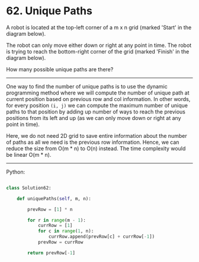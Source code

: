 # 62. Unique Paths

A robot is located at the top-left corner of a m x n grid (marked 'Start' in
the diagram below).

The robot can only move either down or right at any point in time. The robot is
trying to reach the bottom-right corner of the grid (marked 'Finish' in the
diagram below).

How many possible unique paths are there?

---

One way to find the number of unique paths is to use the dynamic programming
method where we will compute the number of unique path at current position
based on previous row and col information. In other words, for every position
`(i, j)` we can compute the maximum number of unique paths to that position by
adding up number of ways to reach the previous positions from its left and up
(as we can only move down or right at any point in time).

Here, we do not need 2D grid to save entire information about the number of
paths as all we need is the previous row information. Hence, we can reduce the
size from O(m * n) to O(n) instead. The time complexity would be linear O(m * n).

---

Python:

```python

class Solution62:

    def uniquePaths(self, m, n):

        prevRow = [1] * n

        for r in range(m - 1):
            currRow = [1]
            for c in range(1, n):
                currRow.append(prevRow[c] + currRow[-1])
            prevRow = currRow

        return prevRow[-1]
```

